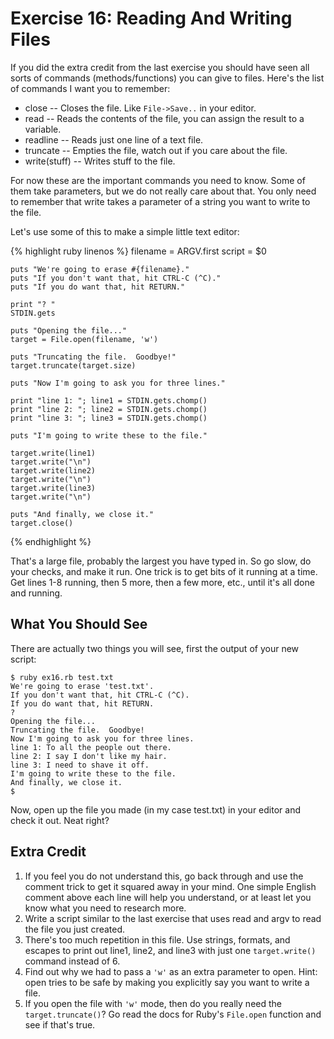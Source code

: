 # Exercise 16: Reading And Writing Files
If you did the extra credit from the last exercise you should have seen all sorts of commands (methods/functions) you can give to files. Here's the list of commands I want you to remember:

* close -- Closes the file. Like `File->Save..` in your editor.
* read -- Reads the contents of the file, you can assign the result to a variable.
* readline -- Reads just one line of a text file.
* truncate -- Empties the file, watch out if you care about the file.
* write(stuff) -- Writes stuff to the file.

For now these are the important commands you need to know. Some of them take parameters, but we do not really care about that. You only need to remember that write takes a parameter of a string you want to write to the file.

Let's use some of this to make a simple little text editor:

{% highlight ruby linenos %}
    filename = ARGV.first
    script = $0
    
    puts "We're going to erase #{filename}."
    puts "If you don't want that, hit CTRL-C (^C)."
    puts "If you do want that, hit RETURN."
    
    print "? "
    STDIN.gets
    
    puts "Opening the file..."
    target = File.open(filename, 'w')
    
    puts "Truncating the file.  Goodbye!"
    target.truncate(target.size)
    
    puts "Now I'm going to ask you for three lines."
    
    print "line 1: "; line1 = STDIN.gets.chomp()
    print "line 2: "; line2 = STDIN.gets.chomp()
    print "line 3: "; line3 = STDIN.gets.chomp()
    
    puts "I'm going to write these to the file."
    
    target.write(line1)
    target.write("\n")
    target.write(line2)
    target.write("\n")
    target.write(line3)
    target.write("\n")
    
    puts "And finally, we close it."
    target.close()
{% endhighlight %}

That's a large file, probably the largest you have typed in. So go slow, do your checks, and make it run. One trick is to get bits of it running at a time. Get lines 1-8 running, then 5 more, then a few more, etc., until it's all done and running.

## What You Should See
There are actually two things you will see, first the output of your new script:

    $ ruby ex16.rb test.txt
    We're going to erase 'test.txt'.
    If you don't want that, hit CTRL-C (^C).
    If you do want that, hit RETURN.
    ?
    Opening the file...
    Truncating the file.  Goodbye!
    Now I'm going to ask you for three lines.
    line 1: To all the people out there.
    line 2: I say I don't like my hair.
    line 3: I need to shave it off.
    I'm going to write these to the file.
    And finally, we close it.
    $

Now, open up the file you made (in my case test.txt) in your editor and check it out. Neat right?

## Extra Credit
1. If you feel you do not understand this, go back through and use the comment trick to get it squared away in your mind. One simple English comment above each line will help you understand, or at least let you know what you need to research more.
2. Write a script similar to the last exercise that uses read and argv to read the file you just created.
3. There's too much repetition in this file. Use strings, formats, and escapes to print out line1, line2, and line3 with just one `target.write()` command instead of 6.
4. Find out why we had to pass a `'w'` as an extra parameter to open. Hint: open tries to be safe by making you explicitly say you want to write a file.
5. If you open the file with `'w'` mode, then do you really need the `target.truncate()`? Go read the docs for Ruby's `File.open` function and see if that's true.
